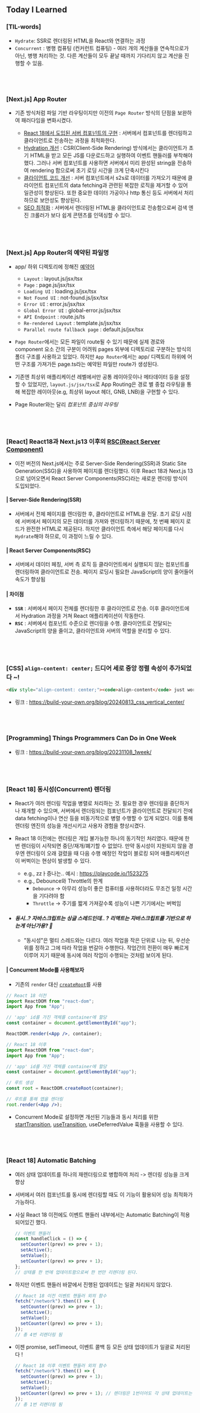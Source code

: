 ## Today I Learned

### [TIL-words]

- `Hydrate`: SSR로 렌더링된 HTML을 React와 연결하는 과정
- `Concurrent` : 병행 컴퓨팅 (컨커런트 컴퓨팅) - 여러 개의 계산들을 연속적으로가 아닌, 병행 처리하는 것. 다른 계산들이 모두 끝날 때까지 기다리지 않고 계산을 진행할 수 있음.

## <br />

### [Next.js] App Router

- 기존 방식처럼 파일 기반 라우팅이지만 이전의 `Page Router` 방식의 단점을 보완하여 패러다임을 변화시켰다.

  - <u>React 18에서 도입된 서버 컴포넌트의 구현</u> : 서버에서 컴포넌트를 렌더링하고 클라이언트로 전송하는 과정을 최적화한다.
  - <u>Hydration 개선</u> : CSR(Client-Side Rendering) 방식에서는 클라이언트가 초기 HTML을 받고 모든 JS를 다운로드하고 실행하여 이벤트 핸들러를 부착해야 했다. 그러나 서버 컴포넌트를 사용하면 서버에서 미리 완성된 string을 전송하여 rendering 함으로써 초기 로딩 시간을 크게 단축시킨다
  - <u>클라이언트 코드 개선</u> : 서버 컴포넌트에서 s2s로 데이터를 가져오기 때문에 클라이언트 컴포넌트의 data fetching과 관련된 복잡한 로직을 제거할 수 있어 일관성이 향상된다. 또한 중요한 데이터 가공이나 http 통신 등도 서버에서 처리하므로 보안성도 향상된다.
  - <u>SEO 최적화</u> : 서버에서 렌더링된 HTML을 클라이언트로 전송함으로써 검색 엔진 크롤러가 보다 쉽게 콘텐츠를 인덱싱할 수 있다.

## <br />

### [Next.js] App Router의 예약된 파일명

- app/ 하위 디렉토리에 정해진 [예약어](https://nextjs.org/docs/getting-started/project-structure#app-routing-conventions)

  - `Layout` : layout.js/jsx/tsx
  - `Page` : page.js/jsx/tsx
  - `Loading UI` : loading.js/jsx/tsx
  - `Not Found UI` : not-found.js/jsx/tsx
  - `Error UI` : error.js/jsx/tsx
  - `Global Error UI` : global-error.js/jsx/tsx
  - `API Endpoint` : route.js/ts
  - `Re-rendered Layout` : template.js/jsx/tsx
  - `Parallel route fallback page` : default.js/jsx/tsx

- `Page Router`에서는 모든 파일이 route될 수 있기 때문에 실제 경로와 component 요소 간의 구분이 어려워 pages 외부에 디렉토리로 구분하는 방식의 폴더 구조를 사용하고 있었다. 하지만 `App Router`에서는 app/ 디렉토리 하위에 어떤 구조를 가져가든 page.ts라는 예약된 파일만 route가 생성된다.
- 기존엔 최상위 애플리케이션 레벨에서만 공통 레이아웃이나 메타데이터 등을 설정할 수 있었지만, `layout.js/jsx/tsx`로 App Routing은 경로 별 중첩 라우팅을 통해 복잡한 레이아웃(e.g, 최상위 layout 헤더, GNB, LNB)을 구현할 수 있다.
- Page Router와는 달리 _컴포넌트 중심의 라우팅_

## <br />

### [React] React18과 Next.js13 이후의 [RSC(React Server Component)](../2407/240703.md#react-nextjs-react의-rsc와-nextjs의-ssr-차이)

- 이전 버전의 Next.js에서는 주로 Server-Side Rendering(SSR)과 Static Site Generation(SSG)을 사용하여 페이지를 렌더링했다. 이후 React 18과 Next.js 13으로 넘어오면서 React Server Components(RSC)라는 새로운 렌더링 방식이 도입되었다.

#### | Server-Side Rendering(SSR)

- 서버에서 전체 페이지를 렌더링한 후, 클라이언트로 HTML을 전달. 초기 로딩 시점에 서버에서 페이지의 모든 데이터를 가져와 렌더링하기 때문에, 첫 번째 페이지 로드가 완전한 HTML로 제공된다. 하지만 클라이언트 측에서 해당 페이지를 다시 `Hydrate`해야 하므로, 이 과정이 느릴 수 있다.

#### | React Server Components(RSC)

- 서버에서 데이터 페칭, 서버 측 로직 등 클라이언트에서 실행되지 않는 컴포넌트를 렌더링하여 클라이언트로 전송. 페이지 로딩시 필요한 JavaScript의 양이 줄어들어 속도가 향상됨

#### | 차이점

- **`SSR`** : 서버에서 페이지 전체를 렌더링한 후 클라이언트로 전송. 이후 클라이언트에서 Hydration 과정을 거쳐 React 애플리케이션이 작동한다.
- **`RSC`** : 서버에서 컴포넌트 수준으로 렌더링을 수행. 클라이언트로 전달되는 JavaScript의 양을 줄이고, 클라이언트와 서버의 역할을 분리할 수 있다.

## <br />

### [CSS] `align-content: center;` 드디어 세로 중앙 정렬 속성이 추가되었다 ~!

```html
<div style="align-content: center;"><code>align-content</code> just works!</div>
```

- 링크 : https://build-your-own.org/blog/20240813_css_vertical_center/

## <br />

### [Programming] Things Programmers Can Do in One Week

- 링크 : https://build-your-own.org/blog/20231108_1week/

## <br />

### [React 18] 동시성(Concurrent) 렌더링

- React가 여러 렌더링 작업을 병렬로 처리하는 것. 필요한 경우 렌더링을 중단하거나 재개할 수 있으며, 서버에서 렌더링되는 컴포넌트가 클라이언트로 전달되기 전에 data fetching이나 연산 등을 비동기적으로 병렬 수행할 수 있게 되었다. 이를 통해 렌더링 엔진의 성능을 개선시키고 사용자 경험을 향상시켰다.

- React 18 이전에는 렌더링은 개입 불가능한 하나의 동기적인 처리였다. 때문에 한 번 렌더링이 시작되면 중단/재개/폐기할 수 없었다. 만약 동시성이 지원되지 않을 경우엔 렌더링이 오래 걸렸을 때 다음 수행 예정인 작업이 블로킹 되어 애플리케이션이 버벅이는 현상이 발생할 수 있다.
  - e.g., zzㅏ증나는.. 예시 : https://playcode.io/1523275
  - e.g., Debounce와 Throttle의 한계
    - `Debounce` -> 아무리 성능이 좋은 컴퓨터를 사용하더라도 무조건 일정 시간을 기다려야 함
    - `Throttle` -> 주기를 짧게 가져갈수록 성능이 나쁜 기기에서는 버벅임

* #### _동시..? 자바스크립트는 싱글 스레드인데.. ? 리액트는 자바스크립트를 기반으로 하는게 아닌가용? 🫥_

  - "동시성"은 멀티 스레드와는 다르다. 여러 작업을 작은 단위로 나눈 뒤, 우선순위를 정하고 그에 따라 작업을 번갈아 수행한다. 작업간의 전환이 매우 빠르게 이루어 지기 때문에 동시에 여러 작업이 수행되는 것처럼 보이게 된다.

#### | Concurrent Mode를 사용해보자

- 기존의 `render` 대신 [`createRoot`](../2407/240708.md#react-18-createroot)를 사용

```jsx
// React 18 이전
import ReactDOM from "react-dom";
import App from "App";

// 'app' id를 가진 객체를 container에 할당
const container = document.getElementById("app");

ReactDOM.render(<App />, container);
```

```jsx
// React 18 이후
import ReactDOM from "react-dom";
import App from "App";

// 'app' id를 가진 객체를 container에 할당
const container = document.getElementById("app");

// 루트 생성
const root = ReactDOM.createRoot(container);

// 루트를 통해 앱을 렌더링
root.render(<App />);
```

- Concurrent Mode로 설정하면 개선된 기능들과 동시 처리를 위한 [startTransition](../2407/240702.md#react-18-starttransition), [useTransition](../2407/240702.md#react-18-usetransition), useDeferredValue 훅들을 사용할 수 있다.

## <br />

### [React 18] Automatic Batching

- 여러 상태 업데이트를 하나의 재렌더링으로 병합하여 처리 -> 렌더링 성능을 크게 향상
- 서버에서 여러 컴포넌트를 동시에 렌더링할 때도 이 기능이 활용되어 성능 최적화가 가능하다.
- 사실 React 18 이전에도 이벤트 핸들러 내부에서는 Automatic Batching이 적용되어있긴 했다.

  ```jsx
  // 이벤트 핸들러
  const handleClick = () => {
    setCounter((prev) => prev + 1);
    setActive();
    setValue();
    setCounter((prev) => prev + 1);
  };
  // 상태를 한 번에 업데이트함으로써 한 번만 리렌더링 된다.
  ```

- 하지만 이벤트 핸들러 바깥에서 진행된 업데이트는 일괄 처리되지 않았다.

  ```jsx
  // React 18 이전 이벤트 핸들러 외의 함수
  fetch("/network").then(() => {
    setCounter((prev) => prev + 1);
    setActive();
    setValue();
    setCounter((prev) => prev + 1);
  });
  // 총 4번 리렌더링 됨
  ```

- 이젠 promise, setTimeout, 이벤트 콜백 등 모든 상태 업데이트가 일괄로 처리된다 !

  ```jsx
  // React 18 이후 이벤트 핸들러 외의 함수
  fetch("/network").then(() => {
    setCounter((prev) => prev + 1);
    setActive();
    setValue();
    setCounter((prev) => prev + 1); // 렌더링은 1번이어도 각 상태 업데이트는 여전히 올바르게 누적되어 2 증가
  });
  // 총 1번 리렌더링 됨
  ```
